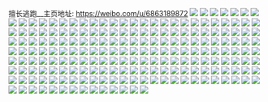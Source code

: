 擅长逃跑__主页地址: https://weibo.com/u/6863189872 
![](https://wx4.sinaimg.cn/mw2000/007utfcQgy1h93m5pzne8j325t2vre82.jpg) 
![](https://wx4.sinaimg.cn/mw2000/007utfcQgy1h93m5u6fgxj32c0340x6q.jpg) 
![](https://wx4.sinaimg.cn/mw2000/007utfcQgy1h92hfvuxhdj31s02dc4qq.jpg) 
![](https://wx4.sinaimg.cn/mw2000/007utfcQgy1h8xo0pko6qj32c0340qv7.jpg) 
![](https://wx4.sinaimg.cn/mw2000/007utfcQgy1h8ucmosvu3j32c0342e83.jpg) 
![](https://wx4.sinaimg.cn/mw2000/007utfcQgy1h8ucn0jko7j32c0342e83.jpg) 
![](https://wx4.sinaimg.cn/mw2000/007utfcQgy1h8qv3p304qj32512upqv7.jpg) 
![](https://wx4.sinaimg.cn/mw2000/007utfcQgy1h8qv3rbg1fj32c0340hdu.jpg) 
![](https://wx4.sinaimg.cn/mw2000/007utfcQgy1h8qv4eft22j32aw32j1l0.jpg) 
![](https://wx4.sinaimg.cn/mw2000/007utfcQgy1h8qv4gr7m2j31vz1vzhdt.jpg) 
![](https://wx4.sinaimg.cn/mw2000/007utfcQgy1h8qv4j5kh6j32c03401kz.jpg) 
![](https://wx4.sinaimg.cn/mw2000/007utfcQgy1h8bregv7isj32c0340e82.jpg) 
![](https://wx4.sinaimg.cn/mw2000/007utfcQgy1h8bre04561j32dc35sb2a.jpg) 
![](https://wx4.sinaimg.cn/mw2000/007utfcQgy1h8bremdcvmj32c03401ky.jpg) 
![](https://wx4.sinaimg.cn/mw2000/007utfcQgy1h8bre5uhz1j32dc35snpe.jpg) 
![](https://wx4.sinaimg.cn/mw2000/007utfcQgy1h8brejkhyjj32c0340b2b.jpg) 
![](https://wx4.sinaimg.cn/mw2000/007utfcQgy1h8breealxgj328c2z57wk.jpg) 
![](https://wx4.sinaimg.cn/mw2000/007utfcQgy1h8brepma5rj32c0340x6q.jpg) 
![](https://wx4.sinaimg.cn/mw2000/007utfcQgy1h8breb6w3ij32dc35sqv7.jpg) 
![](https://wx4.sinaimg.cn/mw2000/007utfcQgy1h7tdrg3fzvj30n01dsqhf.jpg) 
![](https://wx4.sinaimg.cn/mw2000/007utfcQgy1h7tdrdkjg0j30n01ds7by.jpg) 
![](https://wx4.sinaimg.cn/mw2000/007utfcQgy1h73xnkb5m4j30ph0xzn3e.jpg) 
![](https://wx4.sinaimg.cn/mw2000/007utfcQgy1h73xnl0dkrj30tw13vgy1.jpg) 
![](https://wx4.sinaimg.cn/mw2000/007utfcQly1h6vlrcpo84j32d233znpf.jpg) 
![](https://wx4.sinaimg.cn/mw2000/007utfcQly1h6vlriud4cj32d2340u0y.jpg) 
![](https://wx4.sinaimg.cn/mw2000/007utfcQly1h6vlr6wfhej31wq2ii7fw.jpg) 
![](https://wx4.sinaimg.cn/mw2000/007utfcQly1h6usi3uls3j32642w6e4b.jpg) 
![](https://wx4.sinaimg.cn/mw2000/007utfcQgy1h6tawv2y71j32c0340e82.jpg) 
![](https://wx4.sinaimg.cn/mw2000/007utfcQgy1h6syekbsdcj326s2x2dz6.jpg) 
![](https://wx4.sinaimg.cn/mw2000/007utfcQgy1h6tawya55sj32522urdq1.jpg) 
![](https://wx4.sinaimg.cn/mw2000/007utfcQgy1h6taw1qlncj30ru15qh4o.jpg) 
![](https://wx4.sinaimg.cn/mw2000/007utfcQgy1h6taw10s43j33402c07wj.jpg) 
![](https://wx4.sinaimg.cn/mw2000/007utfcQgy1h6j059a08kj32dc1s0e81.jpg) 
![](https://wx4.sinaimg.cn/mw2000/007utfcQgy1h69hnkyl8sj32c0340e84.jpg) 
![](https://wx4.sinaimg.cn/mw2000/007utfcQgy1h69hj7v1asj30ru15qnjh.jpg) 
![](https://wx4.sinaimg.cn/mw2000/007utfcQgy1h69hnrfxg4j329i30o1kx.jpg) 
![](https://wx4.sinaimg.cn/mw2000/007utfcQgy1h62rjdq2qpj31sc2ds7wi.jpg) 
![](https://wx4.sinaimg.cn/mw2000/007utfcQgy1h5x01hfelxj31hi143jtv.jpg) 
![](https://wx4.sinaimg.cn/mw2000/007utfcQgy1h5ussvwz1rj32c03404qq.jpg) 
![](https://wx4.sinaimg.cn/mw2000/007utfcQgy1h5ust1h15rj31n426tkjl.jpg) 
![](https://wx4.sinaimg.cn/mw2000/007utfcQgy1h5le9cynuaj30i00i00w2.jpg) 
![](https://wx4.sinaimg.cn/mw2000/007utfcQgy1h5le9dkvgjj30t0134k34.jpg) 
![](https://wx4.sinaimg.cn/mw2000/007utfcQgy1h5le9e4y3qj31400u0n5b.jpg) 
![](https://wx4.sinaimg.cn/mw2000/007utfcQgy1h5le9elamtj30kg12q79a.jpg) 
![](https://wx4.sinaimg.cn/mw2000/007utfcQgy1h5le9cftymj30sy17ewr2.jpg) 
![](https://wx4.sinaimg.cn/mw2000/007utfcQgy1h5le9fmi16j30u011qaqg.jpg) 
![](https://wx4.sinaimg.cn/mw2000/007utfcQgy1h5le9gx0kcj30u0140gs5.jpg) 
![](https://wx4.sinaimg.cn/mw2000/007utfcQgy1h5le9hhqvlj30u0140ahy.jpg) 
![](https://wx4.sinaimg.cn/mw2000/007utfcQgy1h5le9i2ah1j30u0140gug.jpg) 
![](https://wx4.sinaimg.cn/mw2000/007utfcQgy1h5le9j1hf9j30ty13y456.jpg) 
![](https://wx4.sinaimg.cn/mw2000/007utfcQgy1h5le9jk6y2j31900u0dsz.jpg) 
![](https://wx4.sinaimg.cn/mw2000/007utfcQgy1h5leadcke7j30o70w97az.jpg) 
![](https://wx4.sinaimg.cn/mw2000/007utfcQgy1h5leacvt02j30u00u0dn5.jpg) 
![](https://wx4.sinaimg.cn/mw2000/007utfcQgy1h5led7dkfpj30u0140afg.jpg) 
![](https://wx4.sinaimg.cn/mw2000/007utfcQgy1h55cy3btk0j323u35sb2a.jpg) 
![](https://wx4.sinaimg.cn/mw2000/007utfcQgy1h55cy11cjcj31o0280hdt.jpg) 
![](https://wx4.sinaimg.cn/mw2000/007utfcQgy1h55cy8h8jrj323u35skjl.jpg) 
![](https://wx4.sinaimg.cn/mw2000/007utfcQgy1h55cxyhimij31ys2y81ky.jpg) 
![](https://wx4.sinaimg.cn/mw2000/007utfcQgy1h55cyjxh6aj32c0340u0y.jpg) 
![](https://wx4.sinaimg.cn/mw2000/007utfcQgy1h4i4usyz9oj32tc480kjn.jpg) 
![](https://wx4.sinaimg.cn/mw2000/007utfcQgy1h4i4unp8e0j323u35su0x.jpg) 
![](https://wx4.sinaimg.cn/mw2000/007utfcQgy1h4i4ux8f89j323u35se82.jpg) 
![](https://wx4.sinaimg.cn/mw2000/007utfcQgy1h4i4v1l0axj323u35skjn.jpg) 
![](https://wx4.sinaimg.cn/mw2000/007utfcQgy1h3lzdtoo8zj32c03407wi.jpg) 
![](https://wx4.sinaimg.cn/mw2000/007utfcQly1h3i4b0u9kbj32801o0e82.jpg) 
![](https://wx4.sinaimg.cn/mw2000/007utfcQly1h3i4ci3eqbj31xa1xaqv5.jpg) 
![](https://wx4.sinaimg.cn/mw2000/007utfcQly1h3hu2fckfwj32bi33cu10.jpg) 
![](https://wx4.sinaimg.cn/mw2000/007utfcQly1h3gx9c9t2mj32aw32hhdv.jpg) 
![](https://wx4.sinaimg.cn/mw2000/007utfcQly1h3fmd5osokj32ao327b2a.jpg) 
![](https://wx4.sinaimg.cn/mw2000/007utfcQly1h3fmd90z7uj31sc2dsnpe.jpg) 
![](https://wx4.sinaimg.cn/mw2000/007utfcQly1h3fmdd601yj327h2xxx6q.jpg) 
![](https://wx4.sinaimg.cn/mw2000/007utfcQly1h3fmdhbomhj32c033zb2a.jpg) 
![](https://wx4.sinaimg.cn/mw2000/007utfcQly1h3fmd32j28j32am325qv5.jpg) 
![](https://wx4.sinaimg.cn/mw2000/007utfcQly1h3eeqvphp7j32b632v4qs.jpg) 
![](https://wx4.sinaimg.cn/mw2000/007utfcQly1h3eeqwgo5tj30n00udn9r.jpg) 
![](https://wx4.sinaimg.cn/mw2000/007utfcQly1h3eera1waaj30n01ds4qp.jpg) 
![](https://wx4.sinaimg.cn/mw2000/007utfcQly1h3dkc5kelkj31o0280kjm.jpg) 
![](https://wx4.sinaimg.cn/mw2000/007utfcQly1h3dkbufid6j323y2t94qr.jpg) 
![](https://wx4.sinaimg.cn/mw2000/007utfcQly1h3dkbpoc9rj327c2xsb2a.jpg) 
![](https://wx4.sinaimg.cn/mw2000/007utfcQly1h3dkbz06wij316o1kwhdt.jpg) 
![](https://wx4.sinaimg.cn/mw2000/007utfcQgy1h2id9nhh90j32c0340b2a.jpg) 
![](https://wx4.sinaimg.cn/mw2000/007utfcQgy1h2hh1aqy34j32b032px6r.jpg) 
![](https://wx4.sinaimg.cn/mw2000/007utfcQgy1h2hh1dhbinj32c03274qs.jpg) 
![](https://wx4.sinaimg.cn/mw2000/007utfcQgy1h2hh1gif4qj31o0280hdu.jpg) 
![](https://wx4.sinaimg.cn/mw2000/007utfcQgy1h2hh1lkkd8j32c03401l0.jpg) 
![](https://wx4.sinaimg.cn/mw2000/007utfcQgy1h2hh170i2aj31vo2i84qq.jpg) 
![](https://wx4.sinaimg.cn/mw2000/007utfcQgy1h2f5vtxtt6j30li0so784.jpg) 
![](https://wx4.sinaimg.cn/mw2000/007utfcQgy1h2aedfy2unj30qh1b2q8p.jpg) 
![](https://wx4.sinaimg.cn/mw2000/007utfcQgy1h1v2xxu2ljj32c0340e83.jpg) 
![](https://wx4.sinaimg.cn/mw2000/007utfcQgy1h1v2xqusc7j317q1mcx5m.jpg) 
![](https://wx4.sinaimg.cn/mw2000/007utfcQgy1h1m7c13a0mj32c033zqv6.jpg) 
![](https://wx4.sinaimg.cn/mw2000/007utfcQgy1h1m7d859s9j30u00rfn55.jpg) 
![](https://wx4.sinaimg.cn/mw2000/007utfcQgy1h1cxfjofgsj32c033z4qr.jpg) 
![](https://wx4.sinaimg.cn/mw2000/007utfcQgy1h1cxfl54ovj31zy2nz7wi.jpg) 
![](https://wx4.sinaimg.cn/mw2000/007utfcQgy1h1cxfrhnhmj32c0340qv6.jpg) 
![](https://wx4.sinaimg.cn/mw2000/007utfcQgy1h1cxfoewklj32c03401l0.jpg) 
![](https://wx4.sinaimg.cn/mw2000/007utfcQgy1h1cxfhtdfzj31yl2m5x6p.jpg) 
![](https://wx4.sinaimg.cn/mw2000/007utfcQgy1h1cgylrae9j30n01dse4h.jpg) 
![](https://wx4.sinaimg.cn/mw2000/007utfcQgy1h0pdsduewgj327d2xue83.jpg) 
![](https://wx4.sinaimg.cn/mw2000/007utfcQgy1h0hglvnucjj30n01dsas5.jpg) 
![](https://wx4.sinaimg.cn/mw2000/007utfcQgy1h0go6ie5kvj32ad31tnpe.jpg) 
![](https://wx4.sinaimg.cn/mw2000/007utfcQgy1h0go6k1zbwj322d2r54qr.jpg) 
![](https://wx4.sinaimg.cn/mw2000/007utfcQgy1h0go765dgtj32aw32ju0y.jpg) 
![](https://wx4.sinaimg.cn/mw2000/007utfcQgy1gz9ierwojij31js22eqv5.jpg) 
![](https://wx4.sinaimg.cn/mw2000/007utfcQgy1gz9iedwanjj31sc2ds1ky.jpg) 
![](https://wx4.sinaimg.cn/mw2000/007utfcQgy1gz9t55iyzsj325y2vyhdu.jpg) 
![](https://wx4.sinaimg.cn/mw2000/007utfcQgy1gz9iefhddmj31mc25s7wh.jpg) 
![](https://wx4.sinaimg.cn/mw2000/007utfcQgy1gz9t5jybjfj31uq2gzb2a.jpg) 
![](https://wx4.sinaimg.cn/mw2000/007utfcQgy1gz2ppxt4a6j30lc0qftg7.jpg) 
![](https://wx4.sinaimg.cn/mw2000/007utfcQgy1gynxj2q97kj31sc2ds7wi.jpg) 
![](https://wx4.sinaimg.cn/mw2000/007utfcQgy1gynxj6khioj320g2omu0x.jpg) 
![](https://wx4.sinaimg.cn/mw2000/007utfcQgy1gynxjbs54pj32c0340hdv.jpg) 
![](https://wx4.sinaimg.cn/mw2000/007utfcQgy1gynxjf3cz4j329s30wnpe.jpg) 
![](https://wx4.sinaimg.cn/mw2000/007utfcQgy1gynxj42n6uj31n229gnpd.jpg) 
![](https://wx4.sinaimg.cn/mw2000/007utfcQgy1gynxiyrrj5j32c0340u0y.jpg) 
![](https://wx4.sinaimg.cn/mw2000/007utfcQgy1gye76tuz5xj32c0340b2a.jpg) 
![](https://wx4.sinaimg.cn/mw2000/007utfcQgy1gye76vn76qj32c0340u0y.jpg) 
![](https://wx4.sinaimg.cn/mw2000/007utfcQgy1gye774pq42j32c0340x6r.jpg) 
![](https://wx4.sinaimg.cn/mw2000/007utfcQgy1gye775mgalj31o0280b29.jpg) 
![](https://wx4.sinaimg.cn/mw2000/007utfcQgy1gye777p6q9j32c03404qu.jpg) 
![](https://wx4.sinaimg.cn/mw2000/007utfcQgy1gye7799q7rj32822yre83.jpg) 
![](https://wx4.sinaimg.cn/mw2000/007utfcQgy1gye77apveuj32c0340x6p.jpg) 
![](https://wx4.sinaimg.cn/mw2000/007utfcQgy1gye77c1i5fj325f2v8npe.jpg) 
![](https://wx4.sinaimg.cn/mw2000/007utfcQgy1gye77iuwb8j32c03404qr.jpg) 
![](https://wx4.sinaimg.cn/mw2000/007utfcQgy1gxy2id74j2j329z31bu0y.jpg) 
![](https://wx4.sinaimg.cn/mw2000/007utfcQgy1gxy2idx1axj31o0280hdt.jpg) 
![](https://wx4.sinaimg.cn/mw2000/007utfcQgy1gxy2ifch6mj32c0340npe.jpg) 
![](https://wx4.sinaimg.cn/mw2000/007utfcQgy1gxy2ibbm1dj32by2xiu0y.jpg) 
![](https://wx4.sinaimg.cn/mw2000/007utfcQgy1gxr40b4kpsj32c0340u0x.jpg) 
![](https://wx4.sinaimg.cn/mw2000/007utfcQgy1gx48jwijjwj32c03401ky.jpg) 
![](https://wx4.sinaimg.cn/mw2000/007utfcQgy1gx48jyqcv6j32c0340qv6.jpg) 
![](https://wx4.sinaimg.cn/mw2000/007utfcQgy1gx3vkkawtij31lm24uqv5.jpg) 
![](https://wx4.sinaimg.cn/mw2000/007utfcQgy1gx3vknemikj31561ixqoi.jpg) 
![](https://wx4.sinaimg.cn/mw2000/007utfcQgy1gx3vkmdztcj31sc2dsb2a.jpg) 
![](https://wx4.sinaimg.cn/mw2000/007utfcQgy1gx3vkpiz9dj32c03401ky.jpg) 
![](https://wx4.sinaimg.cn/mw2000/007utfcQgy1gx377mhkzsj31o02801ky.jpg) 
![](https://wx4.sinaimg.cn/mw2000/007utfcQgy1gx377kjrqpj32c0340kjn.jpg) 
![](https://wx4.sinaimg.cn/mw2000/007utfcQgy1gx377n7vyyj31rf2cm1h4.jpg) 
![](https://wx4.sinaimg.cn/mw2000/007utfcQgy1gx377otrr4j32al325hdu.jpg) 
![](https://wx4.sinaimg.cn/mw2000/007utfcQgy1gwxazjmr8tj32c03407wi.jpg) 
![](https://wx4.sinaimg.cn/mw2000/007utfcQgy1gwxazmd11hj32c02c0u0x.jpg) 
![](https://wx4.sinaimg.cn/mw2000/007utfcQgy1gwrecgeamej32801o0b29.jpg) 
![](https://wx4.sinaimg.cn/mw2000/007utfcQgy1gwbko97hz8j30n01dsn4o.jpg) 
![](https://wx4.sinaimg.cn/mw2000/007utfcQgy1gwbl051xxuj32c0340qv5.jpg) 
![](https://wx4.sinaimg.cn/mw2000/007utfcQgy1gw3d02lps3j32c0340x6t.jpg) 
![](https://wx4.sinaimg.cn/mw2000/007utfcQgy1gvkuw8ilv4j60n00ypdqn02.jpg) 
![](https://wx4.sinaimg.cn/mw2000/007utfcQgy1gvkuw9avbij60n00yl7gb02.jpg) 
![](https://wx4.sinaimg.cn/mw2000/007utfcQgy1gva9kocyy4j62c0340e8202.jpg) 
![](https://wx4.sinaimg.cn/mw2000/007utfcQgy1gva9lacpmqj62c03407wj02.jpg) 
![](https://wx4.sinaimg.cn/mw2000/007utfcQgy1gva9krys8uj62c03407t002.jpg) 
![](https://wx4.sinaimg.cn/mw2000/007utfcQgy1gva9ksuizoj62c03404og02.jpg) 
![](https://wx4.sinaimg.cn/mw2000/007utfcQgy1gv6w2zmnagj62c03401ky02.jpg) 
![](https://wx4.sinaimg.cn/mw2000/007utfcQgy1gv6w2utna1j61kg23ae8102.jpg) 
![](https://wx4.sinaimg.cn/mw2000/007utfcQgy1gv6w36fb04j62c03401ky02.jpg) 
![](https://wx4.sinaimg.cn/mw2000/007utfcQgy1gv6w3ox61oj62c0340b2a02.jpg) 
![](https://wx4.sinaimg.cn/mw2000/007utfcQgy1gv5dkccgtyj61o0280b2a02.jpg) 
![](https://wx4.sinaimg.cn/mw2000/007utfcQgy1gv5dkj6fq4j62c0340u0z02.jpg) 
![](https://wx4.sinaimg.cn/mw2000/007utfcQgy1gv5dkki5m2j61ed1v51ky02.jpg) 
![](https://wx4.sinaimg.cn/mw2000/007utfcQgy1gv5dkfh7atj624w2ndx6p02.jpg) 
![](https://wx4.sinaimg.cn/mw2000/007utfcQgy1gv5dkm09pqj62c0340kjm02.jpg) 
![](https://wx4.sinaimg.cn/mw2000/007utfcQgy1gv5dkeaqc4j61sc2dsb2a02.jpg) 
![](https://wx4.sinaimg.cn/mw2000/007utfcQgy1gv3llqqbqkj62c0340e8202.jpg) 
![](https://wx4.sinaimg.cn/mw2000/007utfcQgy1guypmhojkmj60mi0u0gra02.jpg) 
![](https://wx4.sinaimg.cn/mw2000/007utfcQgy1guxn03npbyj62c0340b2a02.jpg) 
![](https://wx4.sinaimg.cn/mw2000/007utfcQgy1guxmzu5zjnj62c03407wi02.jpg) 
![](https://wx4.sinaimg.cn/mw2000/007utfcQgy1guxn00izx2j62c0340u0y02.jpg) 
![](https://wx4.sinaimg.cn/mw2000/007utfcQgy1guxn023c38j61sc2dstzl02.jpg) 
![](https://wx4.sinaimg.cn/mw2000/007utfcQgy1guxmzwk3gxj62c0340hdt02.jpg) 
![](https://wx4.sinaimg.cn/mw2000/007utfcQgy1guxmzyvtkkj62c0340hdt02.jpg) 
![](https://wx4.sinaimg.cn/mw2000/007utfcQgy1gux9ih4k2hj629w317hdu02.jpg) 
![](https://wx4.sinaimg.cn/mw2000/007utfcQgy1gux9iq8y7rj62c0340x6p02.jpg) 
![](https://wx4.sinaimg.cn/mw2000/007utfcQgy1gux9iisrnhj620o2ow7wi02.jpg) 
![](https://wx4.sinaimg.cn/mw2000/007utfcQgy1gux9iujf20j62c0340kjl02.jpg) 
![](https://wx4.sinaimg.cn/mw2000/007utfcQgy1gux9itgtlbj61sc2ds7wi02.jpg) 
![](https://wx4.sinaimg.cn/mw2000/007utfcQgy1gux9ilof99j62c0340hdu02.jpg) 
![](https://wx4.sinaimg.cn/mw2000/007utfcQgy1gux9ijhmsrj61rg2cm7ub02.jpg) 
![](https://wx4.sinaimg.cn/mw2000/007utfcQgy1gux9ifw6x1j62c0340npe02.jpg) 
![](https://wx4.sinaimg.cn/mw2000/007utfcQgy1gux9in3qmjj622e2r7b2902.jpg) 
![](https://wx4.sinaimg.cn/mw2000/007utfcQgy1gtjqybv1abj32c0340qv6.jpg) 
![](https://wx4.sinaimg.cn/mw2000/007utfcQgy1gtjqz38we3j32c0340kjm.jpg) 
![](https://wx4.sinaimg.cn/mw2000/007utfcQgy1gtjqyeevtqj32c0340b2b.jpg) 
![](https://wx4.sinaimg.cn/mw2000/007utfcQgy1gtjqygrx91j32c0340nph.jpg) 
![](https://wx4.sinaimg.cn/mw2000/007utfcQgy1gtjqyktqn5j32802yokjo.jpg) 
![](https://wx4.sinaimg.cn/mw2000/007utfcQgy1gtjqyir807j32622w2x6q.jpg) 
![](https://wx4.sinaimg.cn/mw2000/007utfcQgy1gtjqymwamvj32c0340hdu.jpg) 
![](https://wx4.sinaimg.cn/mw2000/007utfcQgy1gtjqya5m68j32c0340b2c.jpg) 
![](https://wx4.sinaimg.cn/mw2000/007utfcQgy1gtjqyo86ecj32c02c0npe.jpg) 
![](https://wx4.sinaimg.cn/mw2000/007utfcQgy1gtgcpmzau9j323o2swkjm.jpg) 
![](https://wx4.sinaimg.cn/mw2000/007utfcQgy1gtgcpjos7kj32bv33tb2b.jpg) 
![](https://wx4.sinaimg.cn/mw2000/007utfcQgy1gtf85h2f5jj30nc0elgnh.jpg) 
![](https://wx4.sinaimg.cn/mw2000/007utfcQgy1gtd4iuv0puj329g30l4qr.jpg) 
![](https://wx4.sinaimg.cn/mw2000/007utfcQgy1gtd4j2560vj30p50p5tff.jpg) 
![](https://wx4.sinaimg.cn/mw2000/007utfcQgy1gtd4ixdofij32c0340u0y.jpg) 
![](https://wx4.sinaimg.cn/mw2000/007utfcQgy1gtd4j0efh1j327w2ylnpe.jpg) 
![](https://wx4.sinaimg.cn/mw2000/007utfcQgy1gtd4j2vcyij31o01o04qp.jpg) 
![](https://wx4.sinaimg.cn/mw2000/007utfcQgy1gtd4j1hgi2j316t1msqno.jpg) 
